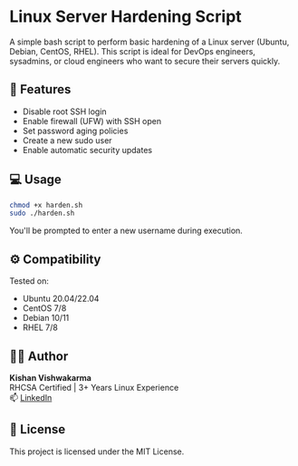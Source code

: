 # Linux Server Hardening Script

A simple bash script to perform basic hardening of a Linux server (Ubuntu, Debian, CentOS, RHEL). This script is ideal for DevOps engineers, sysadmins, or cloud engineers who want to secure their servers quickly.

## 🔐 Features
- Disable root SSH login
- Enable firewall (UFW) with SSH open
- Set password aging policies
- Create a new sudo user
- Enable automatic security updates

## 💻 Usage

```bash
chmod +x harden.sh
sudo ./harden.sh
```

You'll be prompted to enter a new username during execution.

## ⚙️ Compatibility
Tested on:
- Ubuntu 20.04/22.04
- CentOS 7/8
- Debian 10/11
- RHEL 7/8

## 👨‍💻 Author
**Kishan Vishwakarma**  
RHCSA Certified | 3+ Years Linux Experience  
📫 [LinkedIn](https://linkedin.com/in/kishan-vishwakarma)

## 📄 License
This project is licensed under the MIT License.
